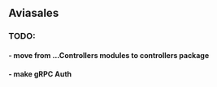 ## Aviasales
### TODO:
#### - move from ...Controllers modules to controllers package
#### - make gRPC Auth
